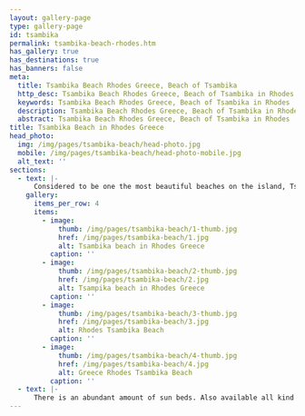 ```yaml
---
layout: gallery-page
type: gallery-page
id: tsambika
permalink: tsambika-beach-rhodes.htm
has_gallery: true
has_destinations: true
has_banners: false
meta:
  title: Tsambika Beach Rhodes Greece, Beach of Tsambika
  http_desc: Tsambika Beach Rhodes Greece, Beach of Tsambika in Rhodes
  keywords: Tsambika Beach Rhodes Greece, Beach of Tsambika in Rhodes
  description: Tsambika Beach Rhodes Greece, Beach of Tsambika in Rhodes
  abstract: Tsambika Beach Rhodes Greece, Beach of Tsambika in Rhodes
title: Tsambika Beach in Rhodes Greece
head_photo:
  img: /img/pages/tsambika-beach/head-photo.jpg
  mobile: /img/pages/tsambika-beach/head-photo-mobile.jpg
  alt_text: ''
sections:
  - text: |-
      Considered to be one the most beautiful beaches on the island, Tsambika Beach (or Tsampika Beach) is located on the eastern coast just 26km (17miles) from Rhodes town. The name was derived from the name of a small monastery called the Virgin of Tsambika, which lies 340 meters up a hill. You should visit the place, especially if you want to see a panoramic view of the bay.  Tsambika looks like it was taken straight from a postcard. The pristine beach stretches over 800 meters, it boasts fine golden sand and only a few stones so you can go barefoot. The water is crystal clear so you will have an unforgettable swimming experience.
    gallery:
      items_per_row: 4
      items:
        - image:
            thumb: /img/pages/tsambika-beach/1-thumb.jpg
            href: /img/pages/tsambika-beach/1.jpg
            alt: Tsambika beach in Rhodes Greece
          caption: ''
        - image:
            thumb: /img/pages/tsambika-beach/2-thumb.jpg
            href: /img/pages/tsambika-beach/2.jpg
            alt: Tsampika beach in Rhodes Greece
          caption: ''
        - image:
            thumb: /img/pages/tsambika-beach/3-thumb.jpg
            href: /img/pages/tsambika-beach/3.jpg
            alt: Rhodes Tsambika Beach
          caption: ''
        - image:
            thumb: /img/pages/tsambika-beach/4-thumb.jpg
            href: /img/pages/tsambika-beach/4.jpg
            alt: Greece Rhodes Tsambika Beach
          caption: ''
  - text: |-
      There is an abundant amount of sun beds. Also available all kind of water sports, few small canteens and a restaurant. The southern part of the beach is considered as a nudist beach, but officially it is not.  The shallow water make Tsambika beach very suitable for children of all ages.
---
```

